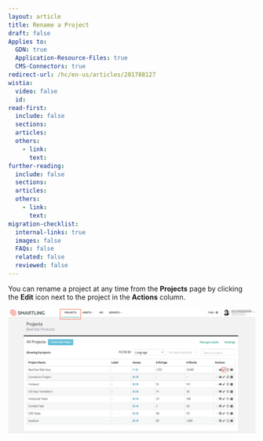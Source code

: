 ```yaml
---
layout: article
title: Rename a Project
draft: false
Applies to:
  GDN: true
  Application-Resource-Files: true
  CMS-Connectors: true
redirect-url: /hc/en-us/articles/201788127
wistia:
  video: false
  id:
read-first:
  include: false
  sections:
  articles:
  others:
    - link:
      text:
further-reading:
  include: false
  sections:
  articles:
  others:
    - link:
      text:
migration-checklist:
  internal-links: true
  images: false
  FAQs: false
  related: false
  reviewed: false
---
```



You can rename a project at any time from the&nbsp;**Projects**&nbsp;page by clicking the&nbsp;**Edit**&nbsp;icon next to the project in the&nbsp;**Actions**&nbsp;column.

![](/uploads/versions/smartling___account_dashboard---x----1254-636x---.png)